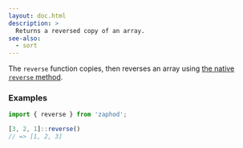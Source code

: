 ```yaml
---
layout: doc.html
description: >
  Returns a reversed copy of an array.
see-also:
  - sort
---
```


The `reverse` function copies, then reverses an array using [the native `reverse` method][1].

### Examples

```js
import { reverse } from 'zaphod';

[3, 2, 1]::reverse()
// => [1, 2, 3]
```

[1]: https://developer.mozilla.org/en/docs/Web/JavaScript/Reference/Global_Objects/Array/reverse
